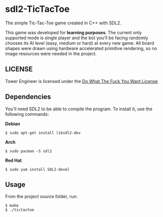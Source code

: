 # sdl2-TicTacToe
The simple Tic-Tac-Toe game created in C++ with SDL2.

This game was developed for **learning purposes**.
The current only supported mode is single player and the bot you'll be facing randomly chooses its AI level (easy, medium or hard) at every new game.
All board shapes were drawn using hardware accelerated primitive rendering, so no image resources were needed in the project.

## LICENSE

Tower Engineer is licensed under the [Do What The Fuck You Want License](https://github.com/davidgomes/tower-engineer/blob/master/LICENSE)

## Dependencies
You'll need SDL2 to be able to compile the program. To install it, use the following commands:

**Debian**
```
$ sudo apt-get install libsdl2-dev
```
**Arch**
```
$ sudo pacman -S sdl2
```

**Red Hat**
```
$ sudo yum install SDL2-devel
```

## Usage

From the project source folder, run:
```
$ make
$ ./tictactoe
```

